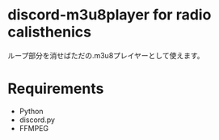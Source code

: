 # discord-m3u8player for radio calisthenics

ループ部分を消せばただの.m3u8プレイヤーとして使えます。

# Requirements
- Python
- discord.py
- FFMPEG

